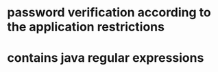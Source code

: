 # password verification according to the application restrictions
# contains java regular expressions
